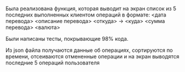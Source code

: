 Была реализована функция, которая выводит на экран список из 5 последних выполненных клиентом операций в формате:
<дата перевода> <описание перевода>
<откуда> -> <куда>
<сумма перевода> <валюта>

Были написаны тесты, покрывающие 98% кода.

Из json файла получаются данные об операциях, сортируются по времени, отсеиваются отмененные операции и на экран выводятся последние 5 операций пользователя
